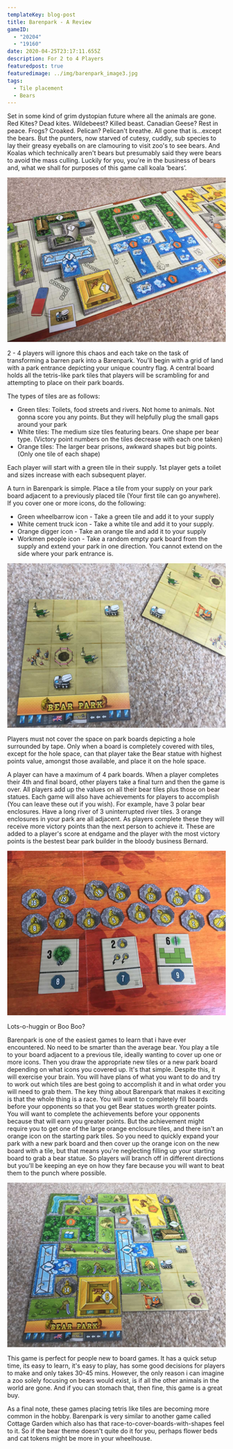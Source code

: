 ```yaml
---
templateKey: blog-post
title: Barenpark - A Review
gameID:
  - "20204"
  - "19160"
date: 2020-04-25T23:17:11.655Z
description: For 2 to 4 Players
featuredpost: true
featuredimage: ../img/barenpark_image3.jpg
tags:
  - Tile placement
  - Bears
---
```


Set in some kind of grim dystopian future where all the animals are gone. Red Kites? Dead kites. Wildebeest? Killed beast. Canadian Geese? Rest in peace. Frogs? Croaked. Pelican? Pelican't breathe. All gone that is...except the bears. But the punters, now starved of cutesy, cuddly, sub species to lay their greasy eyeballs on are clamouring to visit zoo's to see bears. And Koalas which technically aren't bears but presumably said they were bears to avoid the mass culling. Luckily for you, you're in the business of bears and, what we shall for purposes of this game call koala ‘bears’.

![](../img/barenpark_image1.jpg)

2 - 4 players will ignore this chaos and each take on the task of transforming a barren park into a Barenpark. You'll begin with a grid of land with a park entrance depicting your unique country flag. A central board holds all the tetris-like park tiles that players will be scrambling for and attempting to place on their park boards.

The types of tiles are as follows:

- Green tiles: Toilets, food streets and rivers. Not home to animals. Not gonna score you any points. But they will helpfully plug the small gaps around your park
- White tiles: The medium size tiles featuring bears. One shape per bear type. (Victory point numbers on the tiles decrease with each one taken)
- Orange tiles: The larger bear prisons, awkward shapes but big points. (Only one tile of each shape)

Each player will start with a green tile in their supply. 1st player gets a toilet and sizes increase with each subsequent player.

A turn in Barenpark is simple. Place a tile from your supply on your park board adjacent to a previously placed tile (Your first tile can go anywhere). If you cover one or more icons, do the following:

- Green wheelbarrow icon - Take a green tile and add it to your supply
- White cement truck icon - Take a white tile and add it to your supply.
- Orange digger icon - Take an orange tile and add it to your supply
- Workmen people icon - Take a random empty park board from the supply and extend your park in one direction. You cannot extend on the side where your park entrance is.

![](../img/barenpark_image2.jpg)

Players must not cover the space on park boards depicting a hole surrounded by tape. Only when a board is completely covered with tiles, except for the hole space, can that player take the Bear statue with highest points value, amongst those available, and place it on the hole space.

A player can have a maximum of 4 park boards. When a player completes their 4th and final board, other players take a final turn and then the game is over. All players add up the values on all their bear tiles plus those on bear statues. Each game will also have achievements for players to accomplish (You can leave these out if you wish). For example, have 3 polar bear enclosures. Have a long river of 3 uninterrupted river tiles. 3 orange enclosures in your park are all adjacent. As players complete these they will receive more victory points than the next person to achieve it. These are added to a player's score at endgame and the player with the most victory points is the bestest bear park builder in the bloody business Bernard.

![Bear Statues depicting points and example scoring tiles](../img/barenpark_image5.jpg)

Lots-o-huggin or Boo Boo?

Barenpark is one of the easiest games to learn that i have ever encountered. No need to be smarter than the average bear. You play a tile to your board adjacent to a previous tile, ideally wanting to cover up one or more icons. Then you draw the appropriate new tiles or a new park board depending on what icons you covered up. It's that simple. Despite this, it will exercise your brain. You will have plans of what you want to do and try to work out which tiles are best going to accomplish it and in what order you will need to grab them. The key thing about Barenpark that makes it exciting is that the whole thing is a race. You will want to completely fill boards before your opponents so that you get Bear statues worth greater points. You will want to complete the achievements before your opponents because that will earn you greater points. But the achievement might require you to get one of the large orange enclosure tiles, and there isn't an orange icon on the starting park tiles. So you need to quickly expand your park with a new park board and then cover up the orange icon on the new board with a tile, but that means you're neglecting filling up your starting board to grab a bear statue. So players will branch off in different directions but you'll be keeping an eye on how they fare because you will want to beat them to the punch where possible.

![](../img/barenpark_image4.jpg)

This game is perfect for people new to board games. It has a quick setup time, its easy to learn, it's easy to play, has some good decisions for players to make and only takes 30-45 mins. However, the only reason i can imagine a zoo solely focusing on bears would exist, is if all the other animals in the world are gone. And if you can stomach that, then fine, this game is a great buy.

As a final note, these games placing tetris like tiles are becoming more common in the hobby. Barenpark is very similar to another game called Cottage Garden which also has that race-to-cover-boards-with-shapes feel to it. So if the bear theme doesn't quite do it for you, perhaps flower beds and cat tokens might be more in your wheelhouse.
